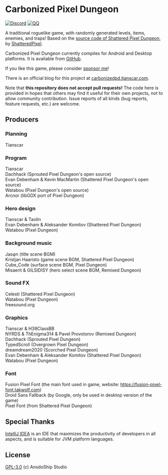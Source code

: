 # Carbonized Pixel Dungeon

[![Discord](https://img.shields.io/discord/978644808102994020?logo=discord)](https://discord.gg/24Bykt4YfJ)
[![QQ](https://img.shields.io/badge/QQ%20group-join-brightgreen)](https://jq.qq.com/?_wv=1027&k=Af0aT21o)

A traditional roguelike game, with randomly generated levels, items, enemies, and traps! Based on the [source code of Shattered Pixel Dungeon](https://github.com/00-Evan/shattered-pixel-dungeon), by [ShatteredPixel](https://shatteredpixel.com).

Carbonized Pixel Dungeon currently compiles for Android and Desktop platforms. It is available from [GitHub](https://github.com/AnsdoShip/carbonized-pixel-dungeon/releases).

If you like this game, please consider [sponsor me](https://afdian.net/a/tianscar)!

There is an official blog for this project at [carbonizedpd.tianscar.com](https://carbonizedpd.tianscar.com).

Note that **this repository does not accept pull requests!** The code here is provided in hopes that others may find it useful for their own projects, not to allow community contribution. Issue reports of all kinds (bug reports, feature requests, etc.) are welcome.


## Producers

### Planning  
Tianscar
### Program  
Tianscar  
Dachhack (Sprouted Pixel Dungeon's open source)  
Evan Debenham & Kevin MacMartin (Shattered Pixel Dungeon's open source)  
Watabou (Pixel Dungeon's open source)  
Arcnor (libGDX port of Pixel Dungeon)
### Hero design
Tianscar & Taolin  
Evan Debenham & Aleksander Komitov (Shattered Pixel Dungeon)  
Watabou (Pixel Dungeon)
### Background music  
Jasφn (title scene BGM)  
Kristjan Haaristo (game scene BGM, Shattered Pixel Dungeon)  
Cube_Code (surface scene BGM, Pixel Dungeon)  
Misaerit & GILSIDISY (hero select scene BGM, Remixed Dungeon)
### Sound FX
Celesti (Shattered Pixel Dungeon)  
Watabou (Pixel Dungeon)  
freesound.org
### Graphics  
Tianscar & H39ClassBB  
NYRDS & ThEnigma314 & Pavel Provotorov (Remixed Dungeon)  
Dachhack (Sprouted Pixel Dungeon)  
TypedScroll (Overgrown Pixel Dungeon)  
dreamdream2020 (Scorched Pixel Dungeon)  
Evan Debenham & Aleksander Komitov (Shattered Pixel Dungeon)  
Watabou (Pixel Dungeon)
### Font
Fusion Pixel Font (the main font used in game, website: https://fusion-pixel-font.takwolf.com)  
Droid Sans Fallback (by Google, only be used in desktop version of the game)  
Pixel Font (from Shattered Pixel Dungeon)

## Special Thanks
[IntelliJ IDEA](https://zh.wikipedia.org/zh-hans/IntelliJ_IDEA) is an IDE that maximizes the productivity of developers in all aspects, and is suitable for JVM platform languages.

## License
[GPL-3.0](https://github.com/AnsdoShip/carbonized-pixel-dungeon/blob/main/LICENSE.txt) (c) AnsdoShip Studio
